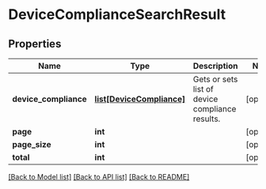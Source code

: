 # DeviceComplianceSearchResult

## Properties
Name | Type | Description | Notes
------------ | ------------- | ------------- | -------------
**device_compliance** | [**list[DeviceCompliance]**](DeviceCompliance.md) | Gets or sets list of device compliance results. | [optional] 
**page** | **int** |  | [optional] 
**page_size** | **int** |  | [optional] 
**total** | **int** |  | [optional] 

[[Back to Model list]](../README.md#documentation-for-models) [[Back to API list]](../README.md#documentation-for-api-endpoints) [[Back to README]](../README.md)


